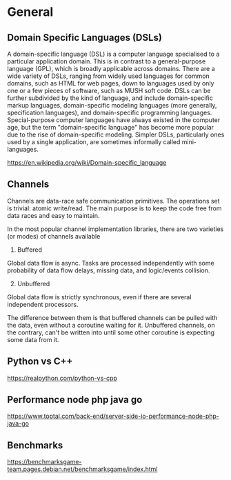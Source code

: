 # General

## Domain Specific Languages (DSLs)

A domain-specific language (DSL) is a computer language specialised to a particular application domain. This is in contrast to a general-purpose language (GPL), which is broadly applicable across domains. There are a wide variety of DSLs, ranging from widely used languages for common domains, such as HTML for web pages, down to languages used by only one or a few pieces of software, such as MUSH soft code. DSLs can be further subdivided by the kind of language, and include domain-specific markup languages, domain-specific modeling languages (more generally, specification languages), and domain-specific programming languages. Special-purpose computer languages have always existed in the computer age, but the term "domain-specific language" has become more popular due to the rise of domain-specific modeling. Simpler DSLs, particularly ones used by a single application, are sometimes informally called mini-languages.

<https://en.wikipedia.org/wiki/Domain-specific_language>

## Channels

Channels are data-race safe communication primitives. The operations set is trivial: atomic write/read. The main purpose is to keep the code free from data races and easy to maintain.

In the most popular channel implementation libraries, there are two varieties (or modes) of channels available

1. Buffered

Global data flow is async. Tasks are processed independently with some probability of data flow delays, missing data, and logic/events collision.

2. Unbuffered

Global data flow is strictly synchronous, even if there are several independent processors.

The difference between them is that buffered channels can be pulled with the data, even without a coroutine waiting for it. Unbuffered channels, on the contrary, can't be written into until some other coroutine is expecting some data from it.

## Python vs C++

<https://realpython.com/python-vs-cpp>

## Performance node php java go

<https://www.toptal.com/back-end/server-side-io-performance-node-php-java-go>

## Benchmarks

<https://benchmarksgame-team.pages.debian.net/benchmarksgame/index.html>
